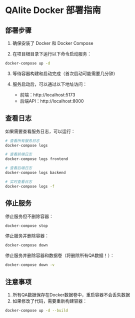 # QAlite Docker 部署指南

## 部署步骤

1. 确保安装了 Docker 和 Docker Compose

2. 在项目根目录下运行以下命令启动服务：

```bash
docker-compose up -d
```

3. 等待容器构建和启动完成（首次启动可能需要几分钟）

4. 服务启动后，可以通过以下地址访问：
   - 前端：http://localhost:5173
   - 后端API：http://localhost:8000

## 查看日志

如果需要查看服务日志，可以运行：

```bash
# 查看所有服务日志
docker-compose logs

# 查看前端日志
docker-compose logs frontend

# 查看后端日志
docker-compose logs backend

# 实时查看日志
docker-compose logs -f
```

## 停止服务

停止服务但不删除容器：

```bash
docker-compose stop
```

停止服务并删除容器：

```bash
docker-compose down
```

停止服务并删除容器和数据卷（将删除所有QA数据！）：

```bash
docker-compose down -v
```

## 注意事项

1. 所有QA数据保存在Docker数据卷中，重启容器不会丢失数据
2. 如果修改了代码，需要重新构建容器：

```bash
docker-compose up -d --build
``` 